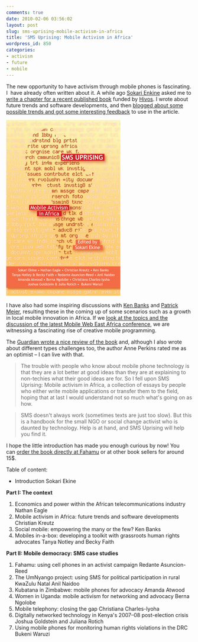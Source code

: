 ```yaml
---
comments: true
date: 2010-02-06 03:56:02
layout: post
slug: sms-uprising-mobile-activism-in-africa
title: 'SMS Uprising: Mobile Activism in Africa'
wordpress_id: 850
categories:
- activism
- future
- mobile
---
```


The new opportunity to have activism through mobile phones is fascinating. I  have already often written about it. A while ago [Sokari Enkine](http://www.blacklooks.org/) asked me to [write a chapter for a recent published book](http://fahamubooks.org/book/?GCOI=90638100577370&fa=sommaire) funded by [Hivos](http://www.hivos.nl/). I wrote about future trends and software developments, and then [blogged about some possible trends and got some interesting feedback](http://www.crisscrossed.net/2008/12/15/future-trends-of-mobile-activism/) to use in the article.


[![](/images/fahamu.gif)]()


I have also had some inspiring discussions with [Ken Banks](http://www.kiwanja.net/) and [Patrick Meier](http://irevolution.wordpress.com/), resulting these in the coming up of some scenarios such as a growth in local mobile innovation in Africa. If we [look at the topics and the discussion of the latest Mobile Web East Africa conference](http://bankelele.blogspot.com/2010/02/mobile-web-east-africa-day-one.html), we are witnessing a fascinating rise of creative mobile programming.

The [Guardian wrote a nice review of the book](http://www.guardian.co.uk/katine/katine-chronicles-blog/2010/feb/02/mobile-phone-sms-uprising) and, although I also wrote about different types challenges too, the author Anne Perkins rated me as an optimist – I can live with that.


> The trouble with people who know about mobile phone technology is that they are a lot better at good ideas than they are at explaining to non-techies what their good ideas are for. So I fell upon SMS Uprising: Mobile activism in Africa, a collection of essays by people who either write mobile applications or transfer them to the field, hoping that at last I would understand not so much what's going on as how.




> SMS doesn't always work (sometimes texts are just too slow). But this is a handbook for the small NGO or social change activist who is daunted by technology. Help is at hand, and SMS Uprising will help you find it.


I hope the little introduction has made you enough curious by now! You can [order the book directly at Fahamu](http://fahamubooks.org/book/?GCOI=90638100577370&fa=sommaire) or at other book sellers for around 15$.

Table of content:




  * Introduction
Sokari Ekine




**Part I: The context**









  1. Economics and power within the African telecommunications industry
Nathan Eagle
  2. Mobile activism in Africa: future trends and software developments
Christian Kreutz
  3. Social mobile: empowering the many or the few?
Ken Banks
  4. Mobiles in-a-box: developing a toolkit with grassroots human rights advocates
Tanya Notley and Becky Faith







**Part II: Mobile democracy: SMS case studies**









  1. Fahamu: using cell phones in an activist campaign
Redante Asuncion-Reed
  2. The UmNyango project: using SMS for political participation in rural KwaZulu Natal
Anil Naidoo
  3. Kubatana in Zimbabwe: mobile phones for advocacy
Amanda Atwood
  4. Women in Uganda: mobile activism for networking and advocacy
Berna Ngolobe
  5. Mobile telephony: closing the gap
Christiana Charles-Iyoha
  6. Digitally networked technology in Kenya's 2007–08 post-election crisis
Joshua Goldstein and Juliana Rotich
  7. Using mobile phones for monitoring human rights violations in the DRC
Bukeni Waruzi
